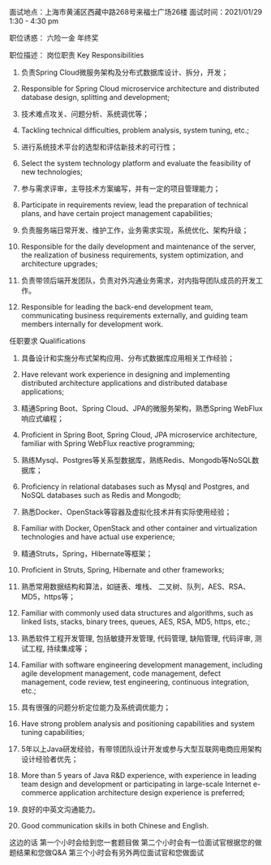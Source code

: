 面试地点：上海市黄浦区西藏中路268号来福士广场26楼
面试时间：2021/01/29 1:30 - 4:30 pm


职位诱惑：
六险一金 年终奖

职位描述：
岗位职责 Key Responsibilities

1. 负责Spring Cloud微服务架构及分布式数据库设计、拆分，开发；
1. Responsible for Spring Cloud microservice architecture and distributed database design, splitting and development;

2. 技术难点攻关、问题分析、系统调优等；
2. Tackling technical difficulties, problem analysis, system tuning, etc.;

3. 进行系统技术平台的选型和评估新技术的可行性；
3. Select the system technology platform and evaluate the feasibility of new technologies;

4. 参与需求评审，主导技术方案编写，并有一定的项目管理能力；
4. Participate in requirements review, lead the preparation of technical plans, and have certain project management capabilities;

5. 负责服务端日常开发、维护工作，业务需求实现，系统优化、架构升级；
5. Responsible for the daily development and maintenance of the server, the realization of business requirements, system optimization, and architecture upgrades;

6. 负责带领后端开发团队，负责对外沟通业务需求，对内指导团队成员的开发工作。
6. Responsible for leading the back-end development team, communicating business requirements externally, and guiding team members internally for development work.

任职要求 Qualifications

1. 具备设计和实施分布式架构应用、分布式数据库应用相关工作经验；
1. Have relevant work experience in designing and implementing distributed architecture applications and distributed database applications;

2. 精通Spring Boot、Spring Cloud、JPA的微服务架构，熟悉Spring WebFlux响应式编程；
2. Proficient in Spring Boot, Spring Cloud, JPA microservice architecture, familiar with Spring WebFlux reactive programming;

3. 熟练Mysql、Postgres等关系型数据库，熟练Redis、Mongodb等NoSQL数据库；
3. Proficiency in relational databases such as Mysql and Postgres, and NoSQL databases such as Redis and Mongodb;

4. 熟悉Docker、OpenStack等容器及虚拟化技术并有实际使用经验；
4. Familiar with Docker, OpenStack and other container and virtualization technologies and have actual use experience;

5. 精通Struts，Spring，Hibernate等框架；
5. Proficient in Struts, Spring, Hibernate and other frameworks;

6. 熟悉常用数据结构和算法，如链表、堆栈、 二叉树、队列，AES、RSA、MD5，https等；
6. Familiar with commonly used data structures and algorithms, such as linked lists, stacks, binary trees, queues, AES, RSA, MD5, https, etc.;

7. 熟悉软件工程开发管理, 包括敏捷开发管理, 代码管理, 缺陷管理, 代码评审, 测试工程, 持续集成等；
7. Familiar with software engineering development management, including agile development management, code management, defect management, code review, test engineering, continuous integration, etc.;

8. 具有很强的问题分析定位能力及系统调优能力；
8. Have strong problem analysis and positioning capabilities and system tuning capabilities;

9. 5年以上Java研发经验，有带领团队设计开发或参与大型互联网电商应用架构设计经验者优先；
9. More than 5 years of Java R&D experience, with experience in leading team design and development or participating in large-scale Internet e-commerce application architecture design experience is preferred;

10. 良好的中英文沟通能力。
10. Good communication skills in both Chinese and English.


这边的话 第一个小时会给到您一套题目做 第二个小时会有一位面试官根据您的做题结果和您做Q&A 第三个小时会有另外两位面试官和您做面试